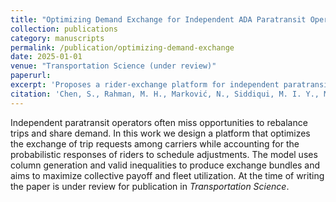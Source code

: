 ```yaml
---
title: "Optimizing Demand Exchange for Independent ADA Paratransit Operators Considering Probabilistic Rider Responses"
collection: publications
category: manuscripts
permalink: /publication/optimizing-demand-exchange
date: 2025-01-01
venue: "Transportation Science (under review)"
paperurl: 
excerpt: 'Proposes a rider‑exchange platform for independent paratransit operators that explicitly considers probabilistic rider responses when bundling and reassigning trips. The optimization framework aims to improve fleet utilization and operator payoff.'
citation: 'Chen, S., Rahman, M. H., Marković, N., Siddiqui, M. I. Y., Mohebbi, M., & Sun, Y. (2025). "Optimizing Demand Exchange for Independent ADA Paratransit Operators Considering Probabilistic Rider Responses." <i>Transportation Science</i> (under review).' 
---
```


Independent paratransit operators often miss opportunities to rebalance trips and share demand. In this work we design a platform that optimizes the exchange of trip requests among carriers while accounting for the probabilistic responses of riders to schedule adjustments. The model uses column generation and valid inequalities to produce exchange bundles and aims to maximize collective payoff and fleet utilization. At the time of writing the paper is under review for publication in <i>Transportation Science</i>.
